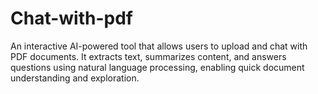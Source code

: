 # Chat-with-pdf
An interactive AI-powered tool that allows users to upload and chat with PDF documents. It extracts text, summarizes content, and answers questions using natural language processing, enabling quick document understanding and exploration.
